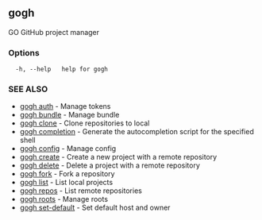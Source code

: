 ## gogh

GO GitHub project manager

### Options

```
  -h, --help   help for gogh
```

### SEE ALSO

* [gogh auth](gogh_auth.md)	 - Manage tokens
* [gogh bundle](gogh_bundle.md)	 - Manage bundle
* [gogh clone](gogh_clone.md)	 - Clone repositories to local
* [gogh completion](gogh_completion.md)	 - Generate the autocompletion script for the specified shell
* [gogh config](gogh_config.md)	 - Manage config
* [gogh create](gogh_create.md)	 - Create a new project with a remote repository
* [gogh delete](gogh_delete.md)	 - Delete a project with a remote repository
* [gogh fork](gogh_fork.md)	 - Fork a repository
* [gogh list](gogh_list.md)	 - List local projects
* [gogh repos](gogh_repos.md)	 - List remote repositories
* [gogh roots](gogh_roots.md)	 - Manage roots
* [gogh set-default](gogh_set-default.md)	 - Set default host and owner

